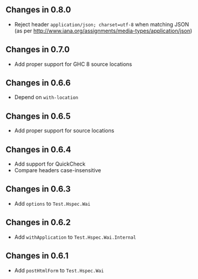 ## Changes in 0.8.0
  - Reject header `application/json; charset=utf-8` when matching JSON
    (as per http://www.iana.org/assignments/media-types/application/json)

## Changes in 0.7.0
  - Add proper support for GHC 8 source locations

## Changes in 0.6.6
  - Depend on `with-location`

## Changes in 0.6.5
  - Add proper support for source locations

## Changes in 0.6.4
  - Add support for QuickCheck
  - Compare headers case-insensitive

## Changes in 0.6.3
  - Add `options` to `Test.Hspec.Wai`

## Changes in 0.6.2
  - Add `withApplication` to `Test.Hspec.Wai.Internal`

## Changes in 0.6.1
  - Add `postHtmlForm` to `Test.Hspec.Wai`
